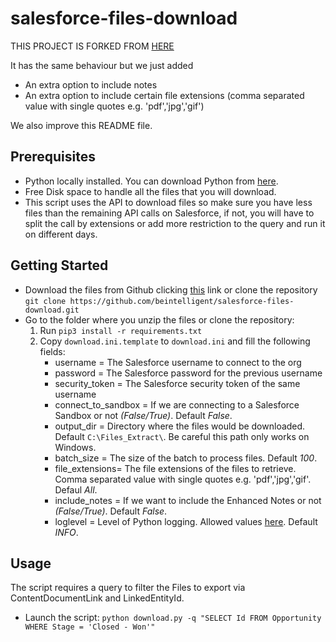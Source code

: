 # salesforce-files-download
THIS PROJECT IS FORKED FROM [HERE](https://github.com/snorf/salesforce-files-download)

It has the same behaviour but we just added 
  - An extra option to include notes
  - An extra option to include certain file extensions (comma separated value with single quotes e.g. 'pdf','jpg','gif')

We also improve this README file.

## Prerequisites
- Python locally installed. You can download Python from [here](https://www.python.org/downloads/).
- Free Disk space to handle all the files that you will download.
- This script uses the API to download files so make sure you have less files than the remaining API calls on Salesforce, if not, you will have to split the call by extensions or add more restriction to the query and run it on different days.

## Getting Started
- Download the files from Github clicking [this](https://github.com/beintelligent/salesforce-files-download/archive/master.zip) link or clone the repository `git clone https://github.com/beintelligent/salesforce-files-download.git`
- Go to the folder where you unzip the files or clone the repository:
    1. Run `pip3 install -r requirements.txt`
    2. Copy `download.ini.template` to `download.ini` and fill the following fields:
        - username = The Salesforce username to connect to the org
        - password = The Salesforce password for the previous username
        - security_token = The Salesforce security token of the same username
        - connect_to_sandbox = If we are connecting to a Salesforce Sandbox or not _(False/True)_. Default _False_.
        - output_dir = Directory where the files would be downloaded. Default `C:\Files_Extract\`. Be careful this path only works on Windows.
        - batch_size = The size of the batch to process files. Default _100_.
        - file_extensions= The file extensions of the files to retrieve. Comma separated value with single quotes e.g. 'pdf','jpg','gif'. Defaul _All_.
        - include_notes = If we want to include the Enhanced Notes or not _(False/True)_. Default _False_.
        - loglevel = Level of Python logging. Allowed values [here](https://docs.python.org/3/library/logging.html#logging-levels). Default _INFO_.

## Usage
The script requires a query to filter the Files to export via ContentDocumentLink and LinkedEntityId.

- Launch the script:
    `python download.py -q "SELECT Id FROM Opportunity WHERE Stage = 'Closed - Won'"`